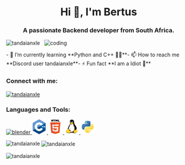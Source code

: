 <h1 align="center">Hi 👋, I'm Bertus</h1><h3 align="center">A passionate Backend developer from South Africa.</h3><img align="right" alt="coding" width="400" src="https://user-images.githubusercontent.com/55389276/140866485-8fb1c876-9a8f-4d6a-98dc-08c4981leaf70.gif"><p align="left"> <img src="https://komarev.com/ghpvc/?username=tandaianxle&label=Profile%20views&color=0e75b6&style=flat" alt="tandaianxle" /> </p>- 🌱 I’m currently learning **Python and C++ 🗿🤓**- 📫 How to reach me **Discord user tandaianxle**- ⚡ Fun fact **I am a Idiot 🗿**<h3 align="left">Connect with me:</h3><p align="left"><a href="https://www.youtube.com/c/tandaianxle" target="blank"><img align="center" src="https://raw.githubusercontent.com/rahuldkjain/github-profile-readme-generator/master/src/images/icons/Social/youtube.svg" alt="tandaianxle" height="30" width="40" /></a></p><h3 align="left">Languages and Tools:</h3><p align="left"> <a href="https://www.blender.org/" target="_blank" rel="noreferrer"> <img src="https://download.blender.org/branding/community/blender_community_badge_white.svg" alt="blender" width="40" height="40"/> </a> <a href="https://www.w3schools.com/cpp/" target="_blank" rel="noreferrer"> <img src="https://raw.githubusercontent.com/devicons/devicon/master/icons/cplusplus/cplusplus-original.svg" alt="cplusplus" width="40" height="40"/> </a> <a href="https://www.w3.org/html/" target="_blank" rel="noreferrer"> <img src="https://raw.githubusercontent.com/devicons/devicon/master/icons/html5/html5-original-wordmark.svg" alt="html5" width="40" height="40"/> </a> <a href="https://www.linux.org/" target="_blank" rel="noreferrer"> <img src="https://raw.githubusercontent.com/devicons/devicon/master/icons/linux/linux-original.svg" alt="linux" width="40" height="40"/> </a> <a href="https://www.python.org" target="_blank" rel="noreferrer"> <img src="https://raw.githubusercontent.com/devicons/devicon/master/icons/python/python-original.svg" alt="python" width="40" height="40"/> </a> </p><p><img align="left" src="https://github-readme-stats.vercel.app/api/top-langs?username=tandaianxle&show_icons=true&locale=en&layout=compact" alt="tandaianxle" /></p><p>&nbsp;<img align="center" src="https://github-readme-stats.vercel.app/api?username=tandaianxle&show_icons=true&locale=en" alt="tandaianxle" /></p><p><img align="center" src="https://github-readme-streak-stats.herokuapp.com/?user=tandaianxle&" alt="tandaianxle" /></p>
